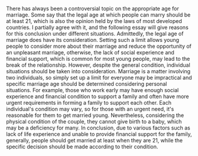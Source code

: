 There has always been a controversial topic on the appropriate age for marriage. Some say that the legal age at which people can marry should be at least 21, which is also the opinion held by the laws of most developed countries. I partially agree with it, and the following essay will give reasons for this conclusion under different situations.
Admittedly, the legal age of marriage does have its consideration. Setting such a limit allows young people to consider more about their marriage and reduce the opportunity of an unpleasant marriage, otherwise, the lack of social experience and financial support, which is common for most young people, may lead to the break of the relationship.
However, despite the general condition, individual situations should be taken into consideration. Marriage is a matter involving two individuals, so simply set up a limit for everyone may be impractical and specific marriage age should be determined considering personal situations. For example, those who work early may have enough social experience and financial condition to support a family and often have more urgent requirements in forming a family to support each other. Each individual's condition may vary, so for those with an urgent need, it's reasonable for them to get married young. Nevertheless, considering the physical condition of the couple, they cannot give birth to a baby, which may be a deficiency for many.
In conclusion, due to various factors such as lack of life experience and unable to provide financial support for the family, generally, people should get married at least when they are 21, while the specific decision should be made according to their condition. 